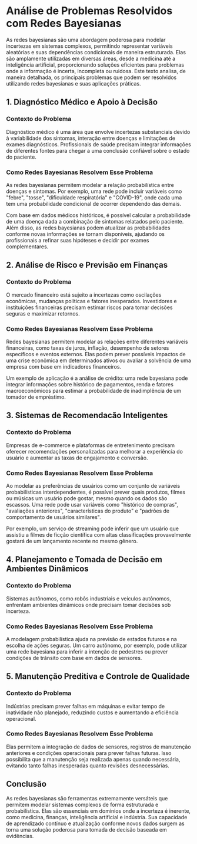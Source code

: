 
# Análise de Problemas Resolvidos com Redes Bayesianas

As redes bayesianas são uma abordagem poderosa para modelar incertezas em sistemas complexos, permitindo representar variáveis aleatórias e suas dependências condicionais de maneira estruturada. Elas são amplamente utilizadas em diversas áreas, desde a medicina até a inteligência artificial, proporcionando soluções eficientes para problemas onde a informação é incerta, incompleta ou ruidosa. Este texto analisa, de maneira detalhada, os principais problemas que podem ser resolvidos utilizando redes bayesianas e suas aplicações práticas.

## 1. Diagnóstico Médico e Apoio à Decisão

### Contexto do Problema
Diagnóstico médico é uma área que envolve incertezas substanciais devido à variabilidade dos sintomas, interação entre doenças e limitações de exames diagnósticos. Profissionais de saúde precisam integrar informações de diferentes fontes para chegar a uma conclusão confiável sobre o estado do paciente.

### Como Redes Bayesianas Resolvem Esse Problema
As redes bayesianas permitem modelar a relação probabilística entre doenças e sintomas. Por exemplo, uma rede pode incluir variáveis como "febre", "tosse", "dificuldade respiratória" e "COVID-19", onde cada uma tem uma probabilidade condicional de ocorrer dependendo das demais.

Com base em dados médicos históricos, é possível calcular a probabilidade de uma doença dada a combinação de sintomas relatados pelo paciente. Além disso, as redes bayesianas podem atualizar as probabilidades conforme novas informações se tornam disponíveis, ajudando os profissionais a refinar suas hipóteses e decidir por exames complementares.

## 2. Análise de Risco e Previsão em Finanças

### Contexto do Problema
O mercado financeiro está sujeito a incertezas como oscilações econômicas, mudanças políticas e fatores inesperados. Investidores e instituições financeiras precisam estimar riscos para tomar decisões seguras e maximizar retornos.

### Como Redes Bayesianas Resolvem Esse Problema
Redes bayesianas permitem modelar as relações entre diferentes variáveis financeiras, como taxas de juros, inflação, desempenho de setores específicos e eventos externos. Elas podem prever possíveis impactos de uma crise econômica em determinados ativos ou avaliar a solvência de uma empresa com base em indicadores financeiros.

Um exemplo de aplicação é a análise de crédito: uma rede bayesiana pode integrar informações sobre histórico de pagamentos, renda e fatores macroeconômicos para estimar a probabilidade de inadimplência de um tomador de empréstimo.

## 3. Sistemas de Recomendacão Inteligentes

### Contexto do Problema
Empresas de e-commerce e plataformas de entretenimento precisam oferecer recomendações personalizadas para melhorar a experiência do usuário e aumentar as taxas de engajamento e conversão.

### Como Redes Bayesianas Resolvem Esse Problema
Ao modelar as preferências de usuários como um conjunto de variáveis probabilísticas interdependentes, é possível prever quais produtos, filmes ou músicas um usuário pode gostar, mesmo quando os dados são escassos. Uma rede pode usar variáveis como "histórico de compras", "avaliações anteriores", "características do produto" e "padrões de comportamento de usuários similares".

Por exemplo, um serviço de streaming pode inferir que um usuário que assistiu a filmes de ficção científica com altas classificações provavelmente gostará de um lançamento recente no mesmo gênero.

## 4. Planejamento e Tomada de Decisão em Ambientes Dinâmicos

### Contexto do Problema
Sistemas autônomos, como robôs industriais e veículos autônomos, enfrentam ambientes dinâmicos onde precisam tomar decisões sob incerteza.

### Como Redes Bayesianas Resolvem Esse Problema
A modelagem probabilística ajuda na previsão de estados futuros e na escolha de ações seguras. Um carro autônomo, por exemplo, pode utilizar uma rede bayesiana para inferir a intenção de pedestres ou prever condições de trânsito com base em dados de sensores.

## 5. Manutenção Preditiva e Controle de Qualidade

### Contexto do Problema
Indústrias precisam prever falhas em máquinas e evitar tempo de inatividade não planejado, reduzindo custos e aumentando a eficiência operacional.

### Como Redes Bayesianas Resolvem Esse Problema
Elas permitem a integração de dados de sensores, registros de manutenção anteriores e condições operacionais para prever falhas futuras. Isso possibilita que a manutenção seja realizada apenas quando necessária, evitando tanto falhas inesperadas quanto revisões desnecessárias.

## Conclusão

As redes bayesianas são ferramentas extremamente versáteis que permitem modelar sistemas complexos de forma estruturada e probabilística. Elas são essenciais em domínios onde a incerteza é inerente, como medicina, finanças, inteligência artificial e indústria. Sua capacidade de aprendizado contínuo e atualização conforme novos dados surgem as torna uma solução poderosa para tomada de decisão baseada em evidências.


